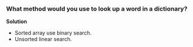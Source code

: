 ### What method would you use to look up a word in a dictionary?

**Solution**
- Sorted array use binary search.
- Unsorted linear search.
